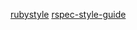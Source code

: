 [rubystyle](https://rspec.rubystyle.guide/)
[rspec-style-guide](https://github.com/rubocop/rspec-style-guide)
[](https://spartchou.gitbooks.io/ruby-on-rails-basic/content/rspec/stub.html)
